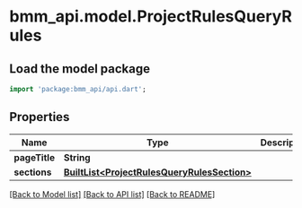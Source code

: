 # bmm_api.model.ProjectRulesQueryRules

## Load the model package
```dart
import 'package:bmm_api/api.dart';
```

## Properties
Name | Type | Description | Notes
------------ | ------------- | ------------- | -------------
**pageTitle** | **String** |  | [optional] 
**sections** | [**BuiltList&lt;ProjectRulesQueryRulesSection&gt;**](ProjectRulesQueryRulesSection.md) |  | [optional] 

[[Back to Model list]](../README.md#documentation-for-models) [[Back to API list]](../README.md#documentation-for-api-endpoints) [[Back to README]](../README.md)


